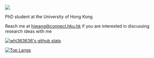 ![](https://komarev.com/ghpvc/?username=DTennant)

PhD student at the University of Hong Kong

Reach me at hjwang@connect.hku.hk if you are interested in discussing research ideas with me

[![whj363636's github stats](https://github-readme-stats.vercel.app/api?username=whj363636&show_icons=true)](https://github.com/whj363636/)


[![Top Langs](https://github-readme-stats.vercel.app/api/top-langs/?username=whj363636&layout=compact)](https://github.com/Christmas/github-readme-stats)

<!--
**whj363636/whj363636** is a ✨ _special_ ✨ repository because its `README.md` (this file) appears on your GitHub profile.

Here are some ideas to get you started:

- 🔭 I’m currently working on ...
- 🌱 I’m currently learning ...
- 👯 I’m looking to collaborate on ...
- 🤔 I’m looking for help with ...
- 💬 Ask me about ...
- 📫 How to reach me: ...
- 😄 Pronouns: ...
- ⚡ Fun fact: ...
-->
